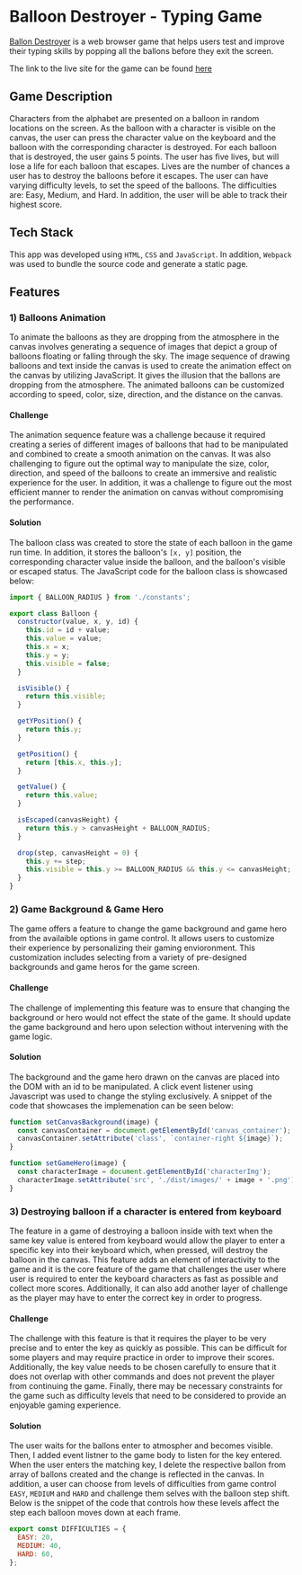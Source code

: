 # Balloon Destroyer - Typing Game

[Ballon Destroyer](https://bilalashc.github.io/Ballon_Destroyer/) is a web browser game that helps users test and improve their typing skills by popping all the ballons before they exit the screen.

The link to the live site for the game can be found [here](https://bilalashc.github.io/Ballon_Destroyer/)

## Game Description

Characters from the alphabet are presented on a balloon in random locations on the screen. As the balloon with a character is visible on the canvas, the user can press the character value on the keyboard and the balloon with the corresponding character is destroyed. For each balloon that is destroyed, the user gains 5 points. The user has five lives, but will lose a life for each balloon that escapes. Lives are the number of chances a user has to destroy the balloons before it escapes. The user can have varying difficulty levels, to set the speed of the balloons. The difficulties are: Easy, Medium, and Hard. In addition, the user will be able to track their highest score.  


## Tech Stack

This app was developed using `HTML`, `CSS` and `JavaScript`. In addition, `Webpack` was used to bundle the source code and generate a static page. 

## Features

### 1) Balloons Animation

To animate the balloons as they are dropping from the atmosphere in the canvas involves generating a sequence of images that depict a group of balloons floating or falling through the sky. The image sequence of drawing balloons and text inside the canvas is used to create the animation effect on the canvas by utilizing JavaScript. It gives the illusion that the ballons are dropping from the atmosphere. The animated balloons can be customized according to speed, color, size, direction, and the distance on the canvas.

#### Challenge

The animation sequence feature was a challenge because it required creating a series of different images of balloons that had to be manipulated and combined to create a smooth animation on the canvas. It was also challenging to figure out the optimal way to manipulate the size, color, direction, and speed of the balloons to create an immersive and realistic experience for the user. In addition, it was a challenge to figure out the most efficient manner to render the animation on canvas without compromising the performance. 

#### Solution

The balloon class was created to store the state of each balloon in the game run time. In addition, it stores the balloon's `[x, y]` position, the corresponding character value inside the balloon, and the balloon's visible or escaped status. The JavaScript code for the balloon class is showcased below:

```javascript
import { BALLOON_RADIUS } from './constants';

export class Balloon {
  constructor(value, x, y, id) {
    this.id = id + value;
    this.value = value;
    this.x = x;
    this.y = y;
    this.visible = false;
  }

  isVisible() {
    return this.visible;
  }

  getYPosition() {
    return this.y;
  }

  getPosition() {
    return [this.x, this.y];
  }

  getValue() {
    return this.value;
  }

  isEscaped(canvasHeight) {
    return this.y > canvasHeight + BALLOON_RADIUS;
  }

  drop(step, canvasHeight = 0) {
    this.y += step;
    this.visible = this.y >= BALLOON_RADIUS && this.y <= canvasHeight;
  }
}
```

### 2) Game Background & Game Hero

The game offers a feature to change the game background and game hero from the availaible options in game control. It allows users to customize their experience by personalizing their gaming envioronment. This customization includes selecting from a variety of pre-designed backgrounds and game heros for the game screen.

#### Challenge

The challenge of implementing this feature was to ensure that changing the background or hero would not effect the state of the game. It should update the game background and hero upon selection without intervening with the game logic.

#### Solution

The background and the game hero drawn on the canvas are placed into the DOM with an id to be manipulated. A click event listener using Javascript was used to change the styling exclusively. A snippet of the code that showcases the implemenation can be seen below:

```javascript
function setCanvasBackground(image) {
  const canvasContainer = document.getElementById('canvas_container');
  canvasContainer.setAttribute('class', `container-right ${image}`);
}

function setGameHero(image) {
  const characterImage = document.getElementById('characterImg');
  characterImage.setAttribute('src', './dist/images/' + image + '.png');
}
```

### 3) Destroying balloon if a character is entered from keyboard

The feature in a game of destroying a balloon inside with text when the same key value is entered from keyboard would allow the player to enter a specific key into their keyboard which, when pressed, will destroy the balloon in the canvas. This feature adds an element of interactivity to the game and it is the core feature of the game that challenges the user where user is required to enter the keyboard characters as fast as possible and collect more scores. Additionally, it can also add another layer of challenge as the player may have to enter the correct key in order to progress.

#### Challenge

The challenge with this feature is that it requires the player to be very precise and to enter the key as quickly as possible. This can be difficult for some players and may require practice in order to improve their scores. Additionally, the key value needs to be chosen carefully to ensure that it does not overlap with other commands and does not prevent the player from continuing the game. Finally, there may be necessary constraints for the game such as difficulty levels that need to be considered to provide an enjoyable gaming experience.

#### Solution

The user waits for the ballons enter to atmospher and becomes visible. Then, I added event listner to the game body to listen for the key entered. When the user enters the matching key, I delete the respective ballon from array of ballons created and the change is reflected in the canvas. In addition, a user can choose from levels of difficulties from game control `EASY`, `MEDIUM` and `HARD` and challenge them selves with the balloon step shift. Below is the snippet of the code that controls how these levels affect the step each balloon moves down at each frame.

```javascript
export const DIFFICULTIES = {
  EASY: 20,
  MEDIUM: 40,
  HARD: 60,
};
```

